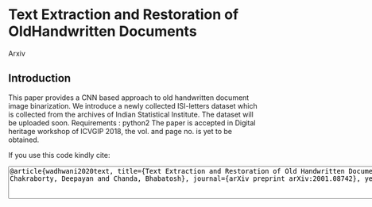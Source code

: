 # Text Extraction and Restoration of OldHandwritten Documents</h1>
<a src='https://arxiv.org/pdf/2001.08742.pdf'>Arxiv</a>
<h2>Introduction</h2>
This paper provides a CNN based approach to old handwritten document image binarization. We introduce a newly collected ISI-letters dataset which is collected from the archives of Indian Statistical Institute. The dataset will be uploaded soon.
Requirements :
python2
The paper is accepted in Digital heritage workshop of ICVGIP 2018, the vol. and page no. is yet to be obtained.

If you use this code kindly cite: 
<textarea id="cite" name="cite" rows="4" cols="150">
@article{wadhwani2020text, title={Text Extraction and Restoration of Old Handwritten Documents}, author={Wadhwani, Mayank and Kundu, Debapriya and Chakraborty, Deepayan and Chanda, Bhabatosh}, journal={arXiv preprint arXiv:2001.08742}, year={2020} }
</textarea>
